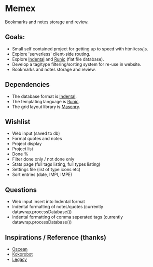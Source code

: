 # Memex

Bookmarks and notes storage and review.

## Goals:

- Small self contained project for getting up to speed with html/css/js.
- Explore 'serverless' client-side routing.
- Explore [Indental](https://wiki.xxiivv.com/#indental) and [Runic](https://wiki.xxiivv.com/#runic) (flat file database).
- Develop a tag/type filtering/sorting system for re-use in website.
- Bookmarks and notes storage and review.

## Dependencies

- The database format is [Indental](https://wiki.xxiivv.com/#indental).
- The templating language is [Runic](https://wiki.xxiivv.com/#runic).
- The grid layout library is [Masonry](https://masonry.desandro.com/).

## Wishlist

- Web input (saved to db)
- Format quotes and notes 
- Project display
- Project list
- Done %
- Filter done only / not done only
- Stats page (full tags listing, full types listing)
- Settings file (list of type icons etc)
- Sort entries (date, IMPI, IMPE)

## Questions

- Web input insert into Indental format
- Indental formatting of notes/quotes (currently datawrap.processDatabase())
- Indental formatting of comma seperated tags (currently datawrap.processDatabase())

## Inspirations / Reference (thanks)

- [Oscean](https://github.com/XXIIVV/Oscean)
- [Kokorobot](https://github.com/rekkabell/kokorobot)
- [Legacy](https://github.com/nomand/Legacy)